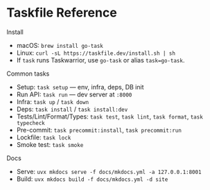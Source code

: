 # Taskfile Reference

Install
- macOS: `brew install go-task`
- Linux: `curl -sL https://taskfile.dev/install.sh | sh`
- If `task` runs Taskwarrior, use `go-task` or alias `task=go-task`.

Common tasks
- Setup: `task setup` — env, infra, deps, DB init
- Run API: `task run` — dev server at `:8000`
- Infra: `task up` / `task down`
- Deps: `task install` / `task install:dev`
- Tests/Lint/Format/Types: `task test`, `task lint`, `task format`, `task typecheck`
- Pre-commit: `task precommit:install`, `task precommit:run`
- Lockfile: `task lock`
- Smoke test: `task smoke`

Docs
- Serve: `uvx mkdocs serve -f docs/mkdocs.yml -a 127.0.0.1:8001`
- Build: `uvx mkdocs build -f docs/mkdocs.yml -d site`
